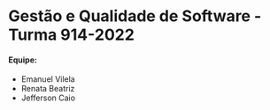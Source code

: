 # Gestão e Qualidade de Software - Turma 914-2022

#### Equipe:

  * Emanuel Vilela
  * Renata Beatriz
  * Jefferson Caio


